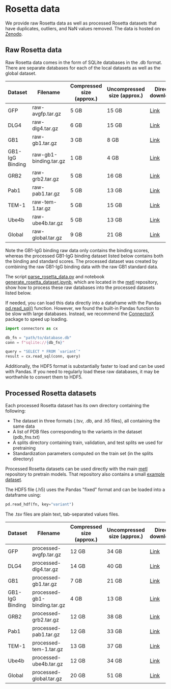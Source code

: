 # Rosetta data

We provide raw Rosetta data as well as processed Rosetta datasets that have duplicates, outliers, and NaN values removed. The data is hosted on [Zenodo](https://zenodo.org/doi/10.5281/zenodo.10967412). 

## Raw Rosetta data
Raw Rosetta data comes in the form of SQLite databases in the .db format.
There are separate databases for each of the local datasets as well as the global dataset.

| Dataset         | Filename               | Compressed size (approx.) | Uncompressed size (approx.) | Direct download | MD5 checksum                       |
|-----------------|------------------------|---------------------------|-----------------------------|-----------------|------------------------------------|
| GFP             | raw-avgfp.tar.gz       | 5 GB                      | 15 GB                       | [Link](https://zenodo.org/records/10967413/files/raw-avgfp.tar.gz?download=1)            | `039141a2693c5e3907ff34cf19df8ee0` |
| DLG4            | raw-dlg4.tar.gz        | 6 GB                      | 15 GB                       | [Link](https://zenodo.org/records/10967413/files/raw-dlg4.tar.gz?download=1)            | `3c734d96bc636a477338e3b638f44e9f` |
| GB1             | raw-gb1.tar.gz         | 3 GB                      | 8 GB                        | [Link](https://zenodo.org/records/10967413/files/raw-gb1.tar.gz?download=1)            | `ca4d2e90e81fd2a0d5f00017e5f0b145` |
| GB1-IgG Binding | raw-gb1-binding.tar.gz | 1 GB                      | 4 GB                        | [Link](https://zenodo.org/records/10967413/files/raw-gb1-binding.tar.gz?download=1)            | `59443943105b662adfbdb77dceb04a1e` |
| GRB2            | raw-grb2.tar.gz        | 5 GB                      | 16 GB                       | [Link](https://zenodo.org/records/10967413/files/raw-grb2.tar.gz?download=1)            | `f0c30f43bf4ce47deb0423ffd00fefc8` |
| Pab1            | raw-pab1.tar.gz        | 5 GB                      | 13 GB                       | [Link](https://zenodo.org/records/10967413/files/raw-pab1.tar.gz?download=1)            | `284e7bf4351814cb72a92c5c18a43de1` |
| TEM-1           | raw-tem-1.tar.gz       | 5 GB                      | 15 GB                       | [Link](https://zenodo.org/records/10967413/files/raw-tem-1.tar.gz?download=1)            | `e0295dd42447b2795771963afe201867` |
| Ube4b           | raw-ube4b.tar.gz       | 5 GB                      | 13 GB                       | [Link](https://zenodo.org/records/10967413/files/raw-ube4b.tar.gz?download=1)            | `bbefcd91863e18c1ac72af8f1c5f7b06` |
| Global          | raw-global.tar.gz      | 9 GB                      | 21 GB                       | [Link](https://zenodo.org/records/10967413/files/raw-global.tar.gz?download=1)            | `74aad528e294433b0c55e0b8c5b75213` |

Note the GB1-IgG binding raw data only contains the binding scores, whereas the processed GB1-IgG binding dataset listed below contains both the binding and standard scores. 
The processed dataset was created by combining the raw GB1-IgG binding data with the raw GB1 standard data.

The script [parse_rosetta_data.py](https://github.com/gitter-lab/metl/blob/main/code/parse_rosetta_data.py) and notebook [generate_rosetta_dataset.ipynb](https://github.com/gitter-lab/metl/blob/main/notebooks/generate_rosetta_dataset.ipynb), which are located in the [metl](https://github.com/gitter-lab/metl) repository, show how to process these raw databases into the processed datasets listed below.

If needed, you can load this data directly into a dataframe with the Pandas [pd.read_sql()](https://pandas.pydata.org/pandas-docs/stable/reference/api/pandas.read_sql.html) function.
However, we found the built-in Pandas function to be slow with large databases. Instead, we recommend the [ConnectorX](https://github.com/sfu-db/connector-x) package to speed up loading.

```python
import connectorx as cx

db_fn = "path/to/database.db"
conn = f"sqlite://{db_fn}"

query = "SELECT * FROM `variant`"
result = cx.read_sql(conn, query)
```

Additionally, the HDF5 format is substantially faster to load and can be used with Pandas. If you need to regularly load these raw databases, it may be worthwhile to convert them to HDF5. 

## Processed Rosetta datasets
Each processed Rosetta dataset has its own directory containing the following:
- The dataset in three formats (.tsv, .db, and .h5 files), all containing the same data
- A list of PDB files corresponding to the variants in the dataset (pdb_fns.txt)
- A splits directory containing train, validation, and test splits we used for pretraining
- Standardization parameters computed on the train set (in the splits directory)

Processed Rosetta datasets can be used directly with the main [metl](https://github.com/gitter-lab/metl) repository to pretrain models.
That repository also contains a small [example dataset](https://github.com/gitter-lab/metl/tree/main/data/rosetta_data).

The HDF5 file (.h5) uses the Pandas "fixed" format and can be loaded into a dataframe using:
```python
pd.read_hdf(fn, key="variant")
```

The .tsv files are plain text, tab-separated values files.

| Dataset         | Filename                     | Compressed size (approx.) | Uncompressed size (approx.) | Direct download | MD5 checksum                       |
|-----------------|------------------------------|---------------------------|-----------------------------|-----------------|------------------------------------|
| GFP             | processed-avgfp.tar.gz       | 12 GB                     | 34 GB                       | [Link](https://zenodo.org/records/10967413/files/processed-avgfp.tar.gz?download=1)            | `a5536c91289cca054ad4de07fe8494e0` |
| DLG4            | processed-dlg4.tar.gz        | 14 GB                     | 40 GB                       | [Link](https://zenodo.org/records/10967413/files/processed-dlg4.tar.gz?download=1)            | `81677115c1318e7720ebf3b866443a81` |
| GB1             | processed-gb1.tar.gz         | 7 GB                      | 21 GB                       | [Link](https://zenodo.org/records/10967413/files/processed-gb1.tar.gz?download=1)            | `2c6efa9bc2d6a8f3e8b801f62397907a` |
| GB1-IgG Binding | processed-gb1-binding.tar.gz | 4 GB                      | 13 GB                       | [Link](https://zenodo.org/records/10967413/files/processed-gb1-binding.tar.gz?download=1)            | `68760620b893be9e8aacb15c7df4f01b` |
| GRB2            | processed-grb2.tar.gz        | 12 GB                     | 38 GB                       | [Link](https://zenodo.org/records/10967413/files/processed-grb2.tar.gz?download=1)            | `6eeb625c4c934873808cf4d2a11fcf3e` |
| Pab1            | processed-pab1.tar.gz        | 12 GB                     | 33 GB                       | [Link](https://zenodo.org/records/10967413/files/processed-pab1.tar.gz?download=1)            | `aa384c9984a9d8499b8468f2108e8c0e` |
| TEM-1           | processed-tem-1.tar.gz       | 13 GB                     | 37 GB                       | [Link](https://zenodo.org/records/10967413/files/processed-tem-1.tar.gz?download=1)            | `78a91362359a06070917529b41b82a63` |
| Ube4b           | processed-ube4b.tar.gz       | 12 GB                     | 34 GB                       | [Link](https://zenodo.org/records/10967413/files/processed-ube4b.tar.gz?download=1)            | `be071466be3c08fe7fec2431ea404b91` |
| Global          | processed-global.tar.gz      | 20 GB                     | 51 GB                       | [Link](https://zenodo.org/records/10967413/files/processed-global.tar.gz?download=1)            | `02221f43363c23b06b156900fbd86957` |
